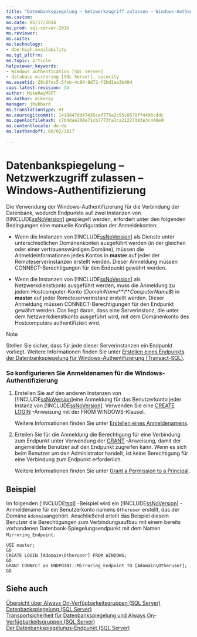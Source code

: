 ```yaml
---
title: "Datenbankspiegelung – Netzwerkzugriff zulassen – Windows-Authentifizierung | Microsoft-Dokumentation"
ms.custom: 
ms.date: 05/17/2016
ms.prod: sql-server-2016
ms.reviewer: 
ms.suite: 
ms.technology:
- dbe-high-availability
ms.tgt_pltfrm: 
ms.topic: article
helpviewer_keywords:
- Windows authentication [SQL Server]
- database mirroring [SQL Server], security
ms.assetid: 28c8fec5-5feb-4c84-8d72-f2bd1ae3b40d
caps.latest.revision: 34
author: MikeRayMSFT
ms.author: mikeray
manager: jhubbard
ms.translationtype: HT
ms.sourcegitcommit: 1419847dd47435cef775a2c55c0578ff4406cddc
ms.openlocfilehash: c7b4dae208e71cb7773fa1ca21227193e3c448e9
ms.contentlocale: de-de
ms.lasthandoff: 08/02/2017

---
```

# <a name="database-mirroring---allow-network-access---windows-authentication"></a>Datenbankspiegelung – Netzwerkzugriff zulassen – Windows-Authentifizierung
  Die Verwendung der Windows-Authentifizierung für die Verbindung der Datenbank, wodurch Endpunkte auf zwei Instanzen von [!INCLUDE[ssNoVersion](../../includes/ssnoversion-md.md)] gespiegelt werden, erfordert unter den folgenden Bedingungen eine manuelle Konfiguration der Anmeldekonten:  
  
-   Wenn die Instanzen von [!INCLUDE[ssNoVersion](../../includes/ssnoversion-md.md)] als Dienste unter unterschiedlichen Domänenkonten ausgeführt werden (in der gleichen oder einer vertrauenswürdigen Domäne), müssen die Anmeldeinformationen jedes Kontos in **master** auf jeder der Remoteserverinstanzen erstellt werden. Dieser Anmeldung müssen CONNECT-Berechtigungen für den Endpunkt gewährt werden.  
  
-   Wenn die Instanzen von [!INCLUDE[ssNoVersion](../../includes/ssnoversion-md.md)] als Netzwerkdienstkonto ausgeführt werden, muss die Anmeldung zu jedem Hostcomputer-Konto (*DomainName***\\***ComputerName$*) in **master** auf jeder Remoteserverinstanz erstellt werden. Dieser Anmeldung müssen CONNECT-Berechtigungen für den Endpunkt gewährt werden. Das liegt daran, dass eine Serverinstanz, die unter dem Netzwerkdienstkonto ausgeführt wird, mit dem Domänenkonto des Hostcomputers authentifiziert wird.  
  
> [!NOTE]  
>  Stellen Sie sicher, dass für jede dieser Serverinstanzen ein Endpunkt vorliegt. Weitere Informationen finden Sie unter [Erstellen eines Endpunkts der Datenbankspiegelung für Windows-Authentifizierung &#40;Transact-SQL&#41;](../../database-engine/database-mirroring/create-a-database-mirroring-endpoint-for-windows-authentication-transact-sql.md).  
  
### <a name="to-configure-logins-for-windows-authentication"></a>So konfigurieren Sie Anmeldenamen für die Windows-Authentifizierung  
  
1.  Erstellen Sie auf den anderen Instanzen von [!INCLUDE[ssNoVersion](../../includes/ssnoversion-md.md)]eine Anmeldung für das Benutzerkonto jeder Instanz von [!INCLUDE[ssNoVersion](../../includes/ssnoversion-md.md)]. Verwenden Sie eine [CREATE LOGIN](../../t-sql/statements/create-login-transact-sql.md) -Anweisung mit der FROM WINDOWS-Klausel.  
  
     Weitere Informationen finden Sie unter [Erstellen eines Anmeldenamens](../../relational-databases/security/authentication-access/create-a-login.md).  
  
2.  Erteilen Sie für die Anmeldung die Berechtigung für eine Verbindung zum Endpunkt unter Verwendung der [GRANT](../../t-sql/statements/grant-transact-sql.md) -Anweisung, damit der angemeldete Benutzer auf den Endpunkt zugreifen kann. Wenn es sich beim Benutzer um den Administrator handelt, ist keine Berechtigung für eine Verbindung zum Endpunkt erforderlich.  
  
     Weitere Informationen finden Sie unter [Grant a Permission to a Principal](../../relational-databases/security/authentication-access/grant-a-permission-to-a-principal.md).  
  
## <a name="example"></a>Beispiel  
 Im folgenden [!INCLUDE[tsql](../../includes/tsql-md.md)] -Beispiel wird ein [!INCLUDE[ssNoVersion](../../includes/ssnoversion-md.md)] -Anmeldename für ein Benutzerkonto namens `Otheruser` erstellt, das der Domäne `Adomain`angehört. Anschließend erteilt das Beispiel diesem Benutzer die Berechtigungen zum Verbindungsaufbau mit einem bereits vorhandenen Datenbank-Spiegelungsendpunkt mit dem Namen `Mirroring_Endpoint`.  
  
```  
USE master;  
GO  
CREATE LOGIN [Adomain\Otheruser] FROM WINDOWS;  
GO  
GRANT CONNECT on ENDPOINT::Mirroring_Endpoint TO [Adomain\Otheruser];  
GO  
```  
  
## <a name="see-also"></a>Siehe auch  
 [Übersicht über Always On-Verfügbarkeitsgruppen &#40;SQL Server&#41;](../../database-engine/availability-groups/windows/overview-of-always-on-availability-groups-sql-server.md)   
 [Datenbankspiegelung &#40;SQL Server&#41;](../../database-engine/database-mirroring/database-mirroring-sql-server.md)   
 [Transportsicherheit für Datenbankspiegelung und Always On-Verfügbarkeitsgruppen &#40;SQL Server&#41;](../../database-engine/database-mirroring/transport-security-database-mirroring-always-on-availability.md)   
 [Der Datenbankspiegelungs-Endpunkt &#40;SQL Server&#41;](../../database-engine/database-mirroring/the-database-mirroring-endpoint-sql-server.md)  
  
  

